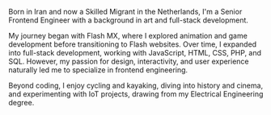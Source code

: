 Born in Iran and now a Skilled Migrant in the Netherlands, I'm a Senior Frontend Engineer with a background in art and full-stack development.

My journey began with Flash MX, where I explored animation and game development before transitioning to Flash websites. Over time, I expanded into full-stack development, working with JavaScript, HTML, CSS, PHP, and SQL. However, my passion for design, interactivity, and user experience naturally led me to specialize in frontend engineering.

Beyond coding, I enjoy cycling and kayaking, diving into history and cinema, and experimenting with IoT projects, drawing from my Electrical Engineering degree.